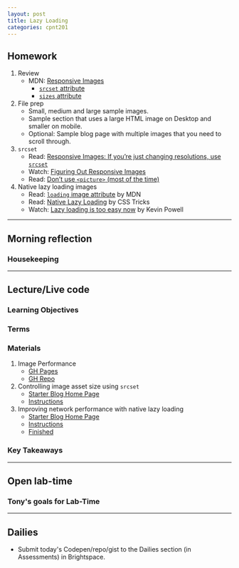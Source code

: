 ```yaml
---
layout: post
title: Lazy Loading
categories: cpnt201
---
```


## Homework
1. Review
    - MDN: [Responsive Images](https://developer.mozilla.org/en-US/docs/Learn/HTML/Multimedia_and_embedding/Responsive_images)
        - [`srcset` attribute](https://developer.mozilla.org/en-US/docs/Web/HTML/Element/img#attr-srcset)
        - [`sizes` attribute](https://developer.mozilla.org/en-US/docs/Web/HTML/Element/img#attr-sizes)
2. File prep
    - Small, medium and large sample images.
    - Sample section that uses a large HTML image on Desktop and smaller on mobile.
    - Optional: Sample blog page with multiple images that you need to scroll through.
3. `srcset`
    - Read: [Responsive Images: If you’re just changing resolutions, use `srcset`](https://css-tricks.com/responsive-images-youre-just-changing-resolutions-use-srcset/)
    - Watch: [Figuring Out Responsive Images](https://css-tricks.com/video-screencasts/133-figuring-responsive-images/)
    - Read: [Don’t use `<picture>` (most of the time)](https://cloudfour.com/thinks/dont-use-picture-most-of-the-time/)
4. Native lazy loading images
    - Read: [`loading` image attribute](https://developer.mozilla.org/en-US/docs/Web/Performance/Lazy_loading#Images_and_iframes) by MDN
    - Read: [Native Lazy Loading](https://css-tricks.com/native-lazy-loading/) by CSS Tricks
    - Watch: [Lazy loading is too easy now](https://youtu.be/AActXSWxsRo) by Kevin Powell

---

## Morning reflection
### Housekeeping

---

## Lecture/Live code
### Learning Objectives
### Terms
### Materials
1. Image Performance
    - [GH Pages]({{site.baseurl}}/sample-code/frontend/image-performance/)
    - [GH Repo](https://github.com/sait-wbdv/sample-code/tree/master/frontend/image-performance)
2. Controlling image asset size using `srcset`
    - [Starter Blog Home Page]({{site.baseurl}}/sample-code/frontend/image-performance/starter)
    - [Instructions]({{site.baseurl}}/sample-code/frontend/image-performance/#define-minimally-responsive-images)
3. Improving network performance with native lazy loading
    - [Starter Blog Home Page]({{site.baseurl}}/sample-code/frontend/image-performance/starter)
    - [Instructions]({{site.baseurl}}/sample-code/frontend/image-performance/#manage-network-resources-with-native-lazy-loading)
    - [Finished]({{site.baseurl}}/sample-code/frontend/image-performance/lazy-loading)

### Key Takeaways

---

## Open lab-time

### Tony's goals for Lab-Time

---

## Dailies
- Submit today's Codepen/repo/gist to the Dailies section (in Assessments) in Brightspace.